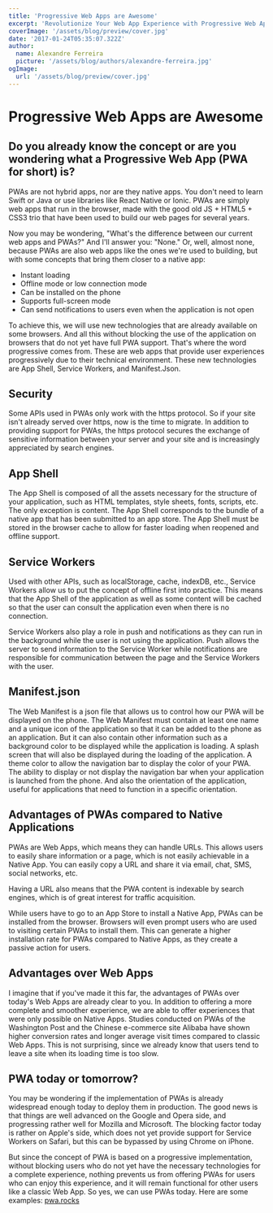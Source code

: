 ```yaml
---
title: 'Progressive Web Apps are Awesome'
excerpt: 'Revolutionize Your Web App Experience with Progressive Web Apps - Fast, Offline-Enabled, Installable, and More!'
coverImage: '/assets/blog/preview/cover.jpg'
date: '2017-01-24T05:35:07.322Z'
author:
  name: Alexandre Ferreira
  picture: '/assets/blog/authors/alexandre-ferreira.jpg'
ogImage:
  url: '/assets/blog/preview/cover.jpg'
---
```


# Progressive Web Apps are Awesome


## Do you already know the concept or are you wondering what a Progressive Web App (PWA for short) is?

PWAs are not hybrid apps, nor are they native apps. You don't need to learn Swift or Java or use libraries like React Native or Ionic. PWAs are simply web apps that run in the browser, made with the good old JS + HTML5 + CSS3 trio that have been used to build our web pages for several years.

Now you may be wondering, "What's the difference between our current web apps and PWAs?" And I'll answer you: "None." Or, well, almost none, because PWAs are also web apps like the ones we're used to building, but with some concepts that bring them closer to a native app:

- Instant loading
- Offline mode or low connection mode
- Can be installed on the phone
- Supports full-screen mode
- Can send notifications to users even when the application is not open

To achieve this, we will use new technologies that are already available on some browsers. And all this without blocking the use of the application on browsers that do not yet have full PWA support. That's where the word progressive comes from. These are web apps that provide user experiences progressively due to their technical environment. These new technologies are App Shell, Service Workers, and Manifest.Json.

## Security

Some APIs used in PWAs only work with the https protocol. So if your site isn't already served over https, now is the time to migrate. In addition to providing support for PWAs, the https protocol secures the exchange of sensitive information between your server and your site and is increasingly appreciated by search engines.

## App Shell

The App Shell is composed of all the assets necessary for the structure of your application, such as HTML templates, style sheets, fonts, scripts, etc. The only exception is content. The App Shell corresponds to the bundle of a native app that has been submitted to an app store. The App Shell must be stored in the browser cache to allow for faster loading when reopened and offline support.

## Service Workers

Used with other APIs, such as localStorage, cache, indexDB, etc., Service Workers allow us to put the concept of offline first into practice. This means that the App Shell of the application as well as some content will be cached so that the user can consult the application even when there is no connection.

Service Workers also play a role in push and notifications as they can run in the background while the user is not using the application. Push allows the server to send information to the Service Worker while notifications are responsible for communication between the page and the Service Workers with the user.

## Manifest.json

The Web Manifest is a json file that allows us to control how our PWA will be displayed on the phone. The Web Manifest must contain at least one name and a unique icon of the application so that it can be added to the phone as an application. But it can also contain other information such as a background color to be displayed while the application is loading. A splash screen that will also be displayed during the loading of the application. A theme color to allow the navigation bar to display the color of your PWA. The ability to display or not display the navigation bar when your application is launched from the phone. And also the orientation of the application, useful for applications that need to function in a specific orientation.

## Advantages of PWAs compared to Native Applications

PWAs are Web Apps, which means they can handle URLs. This allows users to easily share information or a page, which is not easily achievable in a Native App. You can easily copy a URL and share it via email, chat, SMS, social networks, etc.

Having a URL also means that the PWA content is indexable by search engines, which is of great interest for traffic acquisition.

While users have to go to an App Store to install a Native App, PWAs can be installed from the browser. Browsers will even prompt users who are used to visiting certain PWAs to install them. This can generate a higher installation rate for PWAs compared to Native Apps, as they create a passive action for users.

## Advantages over Web Apps

I imagine that if you've made it this far, the advantages of PWAs over today's Web Apps are already clear to you. In addition to offering a more complete and smoother experience, we are able to offer experiences that were only possible on Native Apps. Studies conducted on PWAs of the Washington Post and the Chinese e-commerce site Alibaba have shown higher conversion rates and longer average visit times compared to classic Web Apps. This is not surprising, since we already know that users tend to leave a site when its loading time is too slow.

## PWA today or tomorrow?

You may be wondering if the implementation of PWAs is already widespread enough today to deploy them in production. The good news is that things are well advanced on the Google and Opera side, and progressing rather well for Mozilla and Microsoft. The blocking factor today is rather on Apple's side, which does not yet provide support for Service Workers on Safari, but this can be bypassed by using Chrome on iPhone.

But since the concept of PWA is based on a progressive implementation, without blocking users who do not yet have the necessary technologies for a complete experience, nothing prevents us from offering PWAs for users who can enjoy this experience, and it will remain functional for other users like a classic Web App. So yes, we can use PWAs today. Here are some examples: [pwa.rocks](https://pwa.rocks/)
